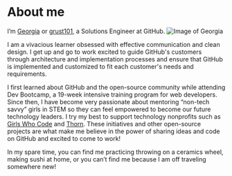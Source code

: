 # About me
I’m [Georgia](https://www.linkedin.com/in/georgia-rust/) or [grust101](https://github.com/grust101), a Solutions Engineer at GitHub. ![Image of Georgia](https://avatars3.githubusercontent.com/u/18128948?s=50)

I am a vivacious learner obsessed with effective communication and clean design. I get up and go to work excited to guide GitHub's customers through architecture and implementation processes and ensure that GitHub is implemented and customized to fit each customer's needs and requirements.

I first learned about GitHub and the open-source community while attending Dev Bootcamp, a 19-week intensive training program for web developers. Since then, I have become very passionate about mentoring “non-tech savvy” girls in STEM so they can feel empowered to become our future technology leaders. I try my best to support technology nonprofits such as [Girls Who Code](https://girlswhocode.com/) and [Thorn](https://www.wearethorn.org/). These initiatives and other open-source projects are what make me believe in the power of sharing ideas and code on GitHub and excited to come to work!

In my spare time, you can find me practicing throwing on a ceramics wheel, making sushi at home, or you can’t find me because I am off traveling somewhere new!


